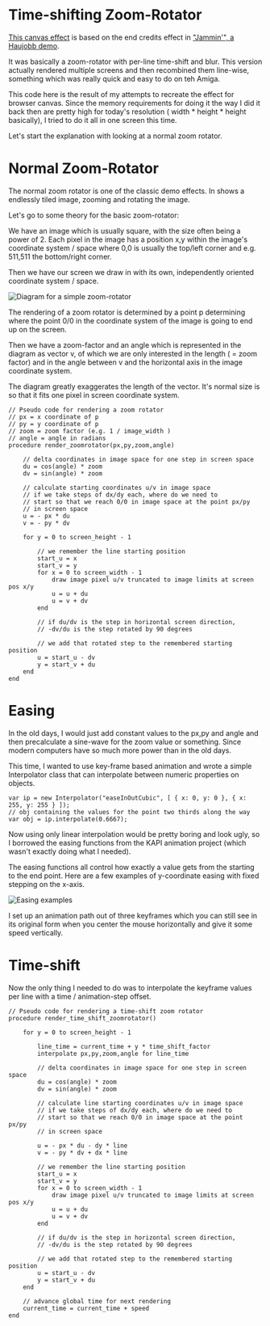Time-shifting Zoom-Rotator
==========================

[This canvas effect](http://fforw.de/static/demo/jamrot/) is based on the end credits effect in ["Jammin'", a Haujobb demo](http://www.youtube.com/watch?v=ZmuzXse-ftM#t=2m57s).

It was basically a zoom-rotator with per-line time-shift and blur. This version actually rendered multiple screens and then recombined
them line-wise, something which was really quick and easy to do on teh Amiga.

This code here is the result of my attempts to recreate the effect for browser canvas. Since the memory requirements for doing
it the way I did it back then are pretty high for today's resolution ( width * height * height basically), I tried to do
it all in one screen this time.

Let's start the explanation with looking at a normal zoom rotator.

Normal Zoom-Rotator
=================== 

The normal zoom rotator is one of the classic demo effects. In shows a endlessly tiled image, zooming and rotating the image.

Let's go to some theory for the basic zoom-rotator:

We have an image which is usually square, with the size often being a power of 2. Each pixel in the image has a position x,y within the image's coordinate system / space where
0,0 is usually the top/left corner and e.g. 511,511 the bottom/right corner. 

Then we have our screen we draw in with its own, independently oriented coordinate system / space. 

![Diagram for a simple zoom-rotator](https://github.com/fforw/jamrot/blob/master/image/zoomrot.png?raw=true)

The rendering of a zoom rotator is determined by a point p determining where the point 0/0 in the coordinate system of the image is going to end up on the screen.

Then we have a zoom-factor and an angle which is represented in the diagram as vector v, of which we are only interested in the length ( = zoom factor)
and in the angle between v and the horizontal axis in the image coordinate system.

The diagram greatly exaggerates the length of the vector. It's normal size is so that it fits one pixel in screen coordinate system.

    // Pseudo code for rendering a zoom rotator
    // px = x coordinate of p
    // py = y coordinate of p
    // zoom = zoom factor (e.g. 1 / image_width )
    // angle = angle in radians
    procedure render_zoomrotator(px,py,zoom,angle)
        
        // delta coordinates in image space for one step in screen space
        du = cos(angle) * zoom
        dv = sin(angle) * zoom
        
        // calculate starting coordinates u/v in image space 
        // if we take steps of dx/dy each, where do we need to 
        // start so that we reach 0/0 in image space at the point px/py 
        // in screen space
        u = - px * du 
        v = - py * dv
        
        for y = 0 to screen_height - 1
        
            // we remember the line starting position
            start_u = x
            start_v = y
            for x = 0 to screen_width - 1
                draw image pixel u/v truncated to image limits at screen pos x/y
                u = u + du
                u = v + dv
            end
            
            // if du/dv is the step in horizontal screen direction, 
            // -dv/du is the step rotated by 90 degrees 
            
            // we add that rotated step to the remembered starting position 
            u = start_u - dv
            y = start_v + du
        end
    end


Easing
======
        
In the old days, I would just add constant values to the px,py and angle and then precalculate a sine-wave for the zoom value or something.
Since modern computers have so much more power than in the old days.

This time, I wanted to use key-frame based animation and wrote a simple Interpolator class that can interpolate between numeric properties on objects.

    var ip = new Interpolator("easeInOutCubic", [ { x: 0, y: 0 }, { x: 255, y: 255 } ]);
    // obj containing the values for the point two thirds along the way
    var obj = ip.interpolate(0.6667);
    
Now using only linear interpolation would be pretty boring and look ugly, so I borrowed the easing functions from the KAPI animation
project (which wasn't exactly doing what I needed).          

The easing functions all control how exactly a value gets from the starting to the end point. Here are a few examples of y-coordinate
easing with fixed stepping on the x-axis.

![Easing examples](https://github.com/fforw/jamrot/blob/master/image/easings.png?raw=true)

I set up an animation path out of three keyframes which you can still see in its original form when you center the mouse horizontally and give it some speed vertically.

Time-shift
==========

Now the only thing I needed to do was to interpolate the keyframe values per line with a time / animation-step offset.

    // Pseudo code for rendering a time-shift zoom rotator
    procedure render_time_shift_zoomrotator()
        
        for y = 0 to screen_height - 1
    
            line_time = current_time + y * time_shift_factor
            interpolate px,py,zoom,angle for line_time
            
            // delta coordinates in image space for one step in screen space
            du = cos(angle) * zoom
            dv = sin(angle) * zoom
            
            // calculate line starting coordinates u/v in image space 
            // if we take steps of dx/dy each, where do we need to 
            // start so that we reach 0/0 in image space at the point px/py 
            // in screen space
              
            u = - px * du - dy * line
            v = - py * dv + dx * line
        
            // we remember the line starting position
            start_u = x
            start_v = y
            for x = 0 to screen_width - 1
                draw image pixel u/v truncated to image limits at screen pos x/y
                u = u + du
                u = v + dv
            end
            
            // if du/dv is the step in horizontal screen direction, 
            // -dv/du is the step rotated by 90 degrees 
            
            // we add that rotated step to the remembered starting position 
            u = start_u - dv
            y = start_v + du
        end
        
        // advance global time for next rendering
        current_time = current_time + speed
    end

